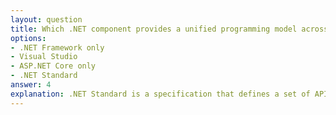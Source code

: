 ```yaml
---
layout: question
title: Which .NET component provides a unified programming model across different platforms?
options:
- .NET Framework only
- Visual Studio
- ASP.NET Core only
- .NET Standard
answer: 4
explanation: .NET Standard is a specification that defines a set of APIs that all .NET implementations must provide, ensuring code compatibility across different .NET platforms like .NET Core, .NET Framework, and Xamarin.
---
```

